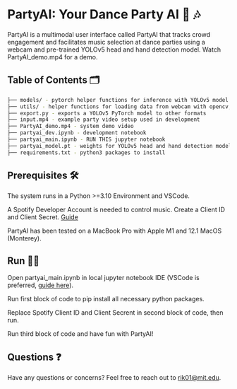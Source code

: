 # PartyAI: Your Dance Party AI 🕺 🎶

PartyAI is a multimodal user interface called PartyAI that tracks crowd engagement and facilitates music selection at dance parties using a webcam and pre-trained YOLOv5 head and hand detection model. Watch PartyAI_demo.mp4 for a demo.

## Table of Contents 🗂
```bash
├── models/ - pytorch helper functions for inference with YOLOv5 model
├── utils/ - helper functions for loading data from webcam with opencv, checking file types, and annotating frames with opencv
├── export.py - exports a YOLOv5 PyTorch model to other formats
├── input.mp4 - example party video setup used in development
├── PartyAI_demo.mp4 - system demo video
├── partyai_dev.ipynb - development notebook
├── partyai_main.ipynb - RUN THIS jupyter notebook
├── partyai_model.pt - weights for YOLOv5 head and hand detection model
├── requirements.txt - python3 packages to install
```
## Prerequisites 🛠️

The system runs in a Python >=3.10 Environment and VSCode.

A Spotify Developer Account is needed to control music. Create a Client ID and Client Secret. [Guide](https://medium.com/@maxtingle/getting-started-with-spotifys-api-spotipy-197c3dc6353b)

PartyAI has been tested on a MacBook Pro with Apple M1 and 12.1 MacOS (Monterey).

## Run 🏃‍♂️

Open partyai_main.ipynb in local jupyter notebook IDE (VSCode is preferred, [guide here](https://code.visualstudio.com/docs/datascience/jupyter-notebooks)).

Run first block of code to pip install all necessary python packages.

Replace Spotify Client ID and Client Secrent in second block of code, then run.

Run third block of code and have fun with PartyAI!

## Questions ❓

Have any questions or concerns? Feel free to reach out to rik01@mit.edu.
